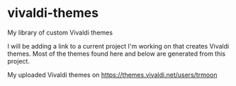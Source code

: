 # vivaldi-themes
My library of custom Vivaldi themes

I will be adding a link to a current project I'm working on that creates Vivaldi themes. Most of the themes found here and below are generated from this project.

My uploaded Vivaldi themes on https://themes.vivaldi.net/users/trmoon
